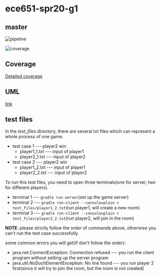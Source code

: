 # ece651-spr20-g1

## master

![pipeline](https://gitlab.oit.duke.edu/cw402/ece651-spr20-g1/badges/master/pipeline.svg)

![coverage](https://gitlab.oit.duke.edu/cw402/ece651-spr20-g1/badges/master/coverage.svg?job=test)

## Coverage
[Detailed coverage](https://cw402.pages.oit.duke.edu/ece651-spr20-g1/dashboard.html)

## UML

[link](https://drive.google.com/file/d/1MILliFXiKYeaP-MawAnwRJEiIybS7V-U/view?usp=sharing)

## test files
In the *test_files* directory, there are several txt files which can represent a whole process of one game.
* test case 1 --- player2 win
    * player1_1.txt --- input of player1
    * player2_1.txt --- input of player2
* test case 2 --- player2 win
    * player1_2.txt --- input of player1
    * player2_2.txt --- input of player2
    
To run this test files, you need to open three terminals(one for server, two for different players).

* terminal 1 --- `gradle run-server`(set up the game server)
* terminal 2 --- `gradle run-client --console=plain < test_files/player1_2.txt`(run player1, will create a new room)
* terminal 3 --- `gradle run-client --console=plain < test_files/player2_2.txt`(run player2, will join in the room)

**NOTE**: please strictly follow the order of commands above, otherwise you can't run the test case successfully.

some common errors you will get(if don't follow the order):

* java.net.ConnectException: Connection refused --- you run the client program without setting up the server program
* java.util.NoSuchElementException: No line found --- you run player 2 first(since it will try to join the room, but the room is not created) 

